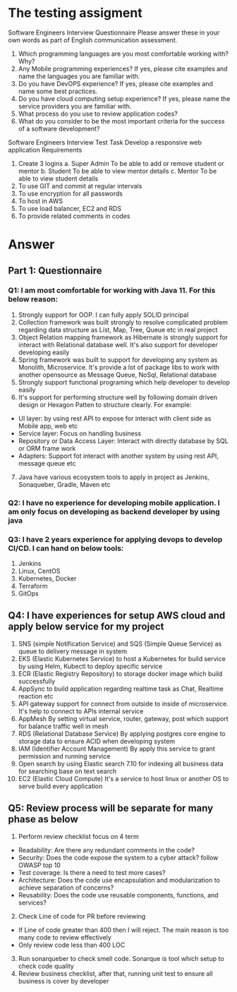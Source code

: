 # The testing assigment
Software Engineers Interview Questionnaire
Please answer these in your own words as part of English communication assessment.
1. Which programming languages are you most comfortable working with? Why?
2. Any Mobile programming experiences? If yes, please cite examples and name
   the languages you are familiar with.
3. Do you have DevOPS experience? If yes, please cite examples and name some
   best practices.
4. Do you have cloud computing setup experience? If yes, please name the
   service providers you are familiar with.
5. What process do you use to review application codes?
6. What do you consider to be the most important criteria for the success of a
   software development?

Software Engineers Interview Test Task
Develop a responsive web application
Requirements
1. Create 3 logins
   a. Super Admin
   To be able to add or remove student or mentor
   b. Student
   To be able to view mentor details
   c. Mentor
   To be able to view student details
2. To use GIT and commit at regular intervals
3. To use encryption for all passwords
4. To host in AWS
5. To use load balancer, EC2 and RDS
6. To provide related comments in codes
# Answer
## Part 1: Questionnaire
### Q1: I am most comfortable for working with Java 11. For this below reason:
1. Strongly support for OOP. I can fully apply SOLID principal
2. Collection framework was built strongly to resolve complicated problem
regarding data structure as List, Map, Tree, Queue etc in real project
3. Object Relation mapping framework as Hibernate is strongly support for interact with Relational database well. It's also support for developer developing easily 
4. Spring framework was built to support for developing any system as Monolith, Microservice. It's provide a lot of package libs to work with another opensource as Message Queue, NoSql, Relational database
5. Strongly support functional programing which help developer to develop easily
6. It's support for performing structure well by following domain driven design or Hexagon Patten to structure clearly.
For example:
- UI layer: by using rest API to expose for interact with client side as Mobile app, web etc
- Service layer: Focus on handling business
- Repository or Data Access Layer: Interact with directly database by SQL or ORM frame work
- Adapters: Support fot interact with another system by using rest API, message queue etc
7. Java have various ecosystem tools to apply in project as Jenkins, Sonaqueber, Gradle, Maven etc
### Q2: I have no experience for developing mobile application. I am only focus on developing as backend developer by using java
### Q3: I have 2 years experience for applying devops to develop CI/CD. I can hand on below tools:
1. Jenkins
2. Linux, CentOS
3. Kubernetes, Docker
4. Terraform
5. GitOps
## Q4: I have experiences for setup AWS cloud and apply below service for my project
1. SNS (simple Notification Service) and SQS (Simple Queue Service) as queue to delivery message in system
2. EKS (Elastic Kubernetes Service) to host a Kubernetes for build service by using Helm, Kubectl to deploy specific service
3. ECR (Elastic Registry Repository) to storage docker image which build successfully
4. AppSync to build application regarding realtime task as Chat, Realtime reaction etc
5. API gateway support for connect from outside to inside of microservice. It's help to connect to APIs internal service
6. AppMesh By setting virtual service, router, gateway, post which support for balance traffic well in mesh
7. RDS (Relational Database Service) By applying postgres core engine to storage data to ensure ACID when developing system
8. IAM (Identifier Account Management) By apply this service to grant permission and running service
9. Open search by using Elastic search 7.10 for indexing all business data for searching base on text search
10. EC2 (Elastic Cloud Compute) It's a service to host linux or another OS to serve build every application
## Q5: Review process will be separate for many phase as below
1. Perform review checklist focus on 4 term
- Readability: Are there any redundant comments in the code?
- Security: Does the code expose the system to a cyber attack? follow OWASP top 10
- Test coverage: Is there a need to test more cases?
- Architecture: Does the code use encapsulation and modularization to achieve separation of concerns?
- Reusability: Does the code use reusable components, functions, and services?
2. Check Line of code for PR before reviewing
- If Line of code greater than 400 then I will reject. The main reason is too many code to review effectively
- Only review code less than 400 LOC
3. Run sonarqueber to check smell code. Sonarque is tool which setup to check code quality
4. Review business checklist, after that, running unit test to ensure all business is cover by developer
